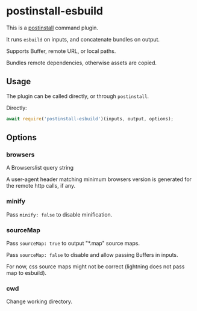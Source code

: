 # postinstall-esbuild

This is a [postinstall](http://github.com/kapouer/postinstall) command plugin.

It runs `esbuild` on inputs, and concatenate bundles on output.

Supports Buffer, remote URL, or local paths.

Bundles remote dependencies, otherwise assets are copied.

## Usage

The plugin can be called directly, or through `postinstall`.

Directly:

```js
await require('postinstall-esbuild')(inputs, output, options);
```

## Options

### browsers

A Browserslist query string

A user-agent header matching minimum browsers version is generated for the remote http calls, if any.

### minify

Pass `minify: false` to disable minification.

### sourceMap

Pass `sourceMap: true` to output "*.map" source maps.

Pass `sourceMap: false` to disable and allow passing Buffers in inputs.

For now, css source maps might not be correct (lightning does not pass map to esbuild).

### cwd

Change working directory.
